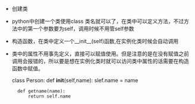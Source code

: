 - 创建类
- python中创建一个类使用class 类名就可以了，在类中可以定义方法，不过方法中的第一个参数要为self，调用时候不用管self参数
- 构造函数，在类中定义一个__init__(self)函数,在实例化类时候会自动调用
- 类中的属性不用事先定义，直接可以赋值使用。但是注意的是在没有赋值之前调用会报错的，所以要是想在实例化类时就可以访问类中属性的话需要在构造函数中赋值。

	class Person:
		def __init__(self,name):
			slef.name = name
		
		def getname(name):
			return self.name

